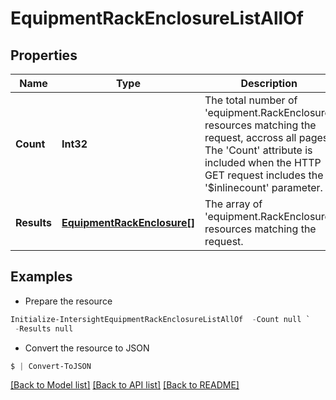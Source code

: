 # EquipmentRackEnclosureListAllOf
## Properties

Name | Type | Description | Notes
------------ | ------------- | ------------- | -------------
**Count** | **Int32** | The total number of &#39;equipment.RackEnclosure&#39; resources matching the request, accross all pages. The &#39;Count&#39; attribute is included when the HTTP GET request includes the &#39;$inlinecount&#39; parameter. | [optional] 
**Results** | [**EquipmentRackEnclosure[]**](EquipmentRackEnclosure.md) | The array of &#39;equipment.RackEnclosure&#39; resources matching the request. | [optional] 

## Examples

- Prepare the resource
```powershell
Initialize-IntersightEquipmentRackEnclosureListAllOf  -Count null `
 -Results null
```

- Convert the resource to JSON
```powershell
$ | Convert-ToJSON
```

[[Back to Model list]](../README.md#documentation-for-models) [[Back to API list]](../README.md#documentation-for-api-endpoints) [[Back to README]](../README.md)

